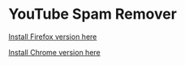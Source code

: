 # YouTube Spam Remover

[Install Firefox version here](https://addons.mozilla.org/en-US/firefox/addon/youtube-spam-remover/)

[Install Chrome version here](https://chrome.google.com/webstore/detail/youtube-spam-remover/gmlbmlpbijkhcdhfaaimaehgjfjccffd)
